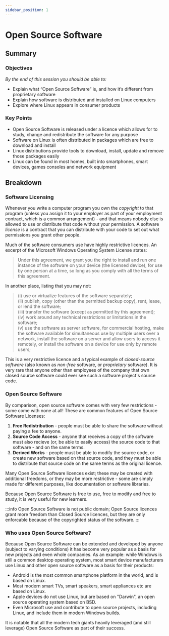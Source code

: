 ```yaml
---
sidebar_position: 1
---
```


# Open Source Software

## Summary

### Objectives
*By the end of this session you should be able to:*
* Explain what “Open Source Software” is, and how it’s different from proprietary software
* Explain how software is distributed and installed on Linux computers
* Explore where Linux appears in consumer products

### Key Points
* Open Source Software is released under a licence which allows for to study, change and redistribute the software for any purpose
* Software on Linux is often distributed in packages which are free to download and install
* Linux distributions provide tools to download, install, update and remove those packages easily
* Linux can be found in most homes, built into smartphones, smart devices, games consoles and network equipment

## Breakdown
### Software Licensing
Whenever you write a computer program you own the *copyright* to that program (unless you assign it to your employer as part of your employment contract, which is a common arrangement) - and that means nobody else is allowed to use or distribute that code without your permission. A software *license* is a contract that you can distribute with your code to set out what permissions you grant other people.

Much of the software consumers use have highly restrictive licences. An excerpt of the Microsoft Windows Operating System License states:

> Under this agreement, we grant you the right to install and run one instance of the software on your device (the licensed device), for use by one person at a time, so long as you comply with all the terms of this agreement.

In another place, listing that you may not:

> (i)      use or virtualize features of the software separately;  
> (ii)     publish, copy (other than the permitted backup copy), rent, lease, or lend the software;  
> (iii)    transfer the software (except as permitted by this agreement);  
> (iv)    work around any technical restrictions or limitations in the software;  
> (v)     use the software as server software, for commercial hosting, make the software available for simultaneous use by multiple users over a network, install the software on a server and allow users to access it remotely, or install the software on a device for use only by remote users;

This is a very restrictive licence and a typical example of *closed-source software* (also known as *non-free* software, or *proprietary* software). It is very rare that anyone other than employees of the company that own closed source software could ever see such a software project's source code.

### Open Source Software
By comparison, open source software comes with very few restrictions - some come with none at all! These are common features of Open Source Software Licenses:

1. **Free Redistribution** - people must be able to share the software without paying a fee to anyone.
1. **Source Code Access** - anyone that receives a copy of the software must also recieve (or, be able to easily access) the source code to that software - and on the same terms.
1. **Derived Works** - people must be able to modify the source code, or create new software based on that source code, and they must be able to distribute that source code on the same terms as the original licence.

Many Open Source Software licences exist; these may be created with additional freedoms, or they may be more restrictive - some are simply made for different purposes, like documentation or software libraries.

Because Open Source Software is free to use, free to modify and free to study, it is very useful for new learners.

:::info
Open Source Software is not public domain; Open Source licences grant more freedom than Closed Source licences, but they are only enforcable because of the copyrighted status of the software.
:::

### Who uses Open Source Software?
Because Open Source Software can be extended and developed by anyone (subject to varying conditions) it has become very popular as a basis for new projects and even whole companies. As an example: while Windows is still a common desktop operating system, most smart device manufacturers use Linux and other open source software as a basis for their products:

* Android is the most common smartphone platform in the world, and is based on Linux.
* Most modern smart TVs, smart speakers, smart appliances etc are based on Linux.
* Apple devices do not use Linux, but are based on "Darwin", an open source operating system based on BSD.
* Even Microsoft use and contribute to open source projects, including Linux, and include them in modern Windows builds.

It is notable that all the modern tech giants heavily leveraged (and still leverage) Open Source Software as part of their success.